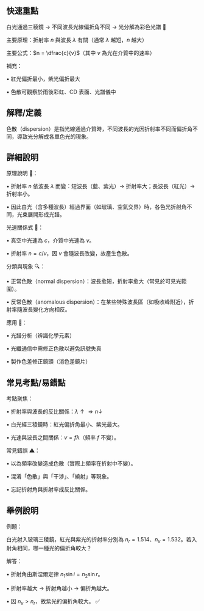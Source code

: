 ## 快速重點

白光通過三稜鏡 → 不同波長光線偏折角不同 → 光分解為彩色光譜 🌈

主要原理：折射率 $n$ 與波長 $\lambda$ 有關（通常 $\lambda$ 越短，$n$ 越大）

主要公式：$n = \dfrac{c}{v}$（其中 $v$ 為光在介質中的速率）

補充：

• 紅光偏折最小，紫光偏折最大

• 色散可觀察於雨後彩虹、CD 表面、光譜儀中


## 解釋/定義

色散（dispersion）是指光線通過介質時，不同波長的光因折射率不同而偏折角不同，導致光分解成各單色光的現象。


## 詳細說明

原理說明 🔬：

• 折射率 $n$ 依波長 $\lambda$ 而變：短波長（藍、紫光）→ 折射率大；長波長（紅光）→ 折射率小。

• 因此白光（含多種波長）經過界面（如玻璃、空氣交界）時，各色光折射角不同，光束展開形成光譜。

光速關係式 🌊：

• 真空中光速為 $c$，介質中光速為 $v$。

• 折射率 $n = c/v$，因 $v$ 會隨波長改變，故產生色散。

分類與現象 🔍：

• 正常色散（normal dispersion）：波長愈短，折射率愈大（常見於可見光範圍）。

• 反常色散（anomalous dispersion）：在某些特殊波長區（如吸收峰附近），折射率隨波長變化方向相反。

應用 🔋：

• 光譜分析（辨識化學元素）

• 光纖通信中需修正色散以避免訊號失真

• 製作色差修正鏡頭（消色差鏡片）


## 常見考點/易錯點

考點聚焦：

• 折射率與波長的反比關係：$\lambda ↑ \Rightarrow n ↓$

• 白光經三稜鏡時：紅光偏折角最小、紫光最大。

• 光速與波長之間關係：$v = f\lambda$（頻率 $f$ 不變）。

常見錯誤 ⚠️：

• 以為頻率改變造成色散（實際上頻率在折射中不變）。

• 混淆「色散」與「干涉」、「繞射」等現象。

• 忘記折射角與折射率成反比關係。


## 舉例說明

例題：

白光射入玻璃三稜鏡，紅光與紫光的折射率分別為 $n_r = 1.514$、$n_v = 1.532$。若入射角相同，哪一種光的偏折角較大？

解答：

• 折射角由斯涅爾定律 $n_1 \sin i = n_2 \sin r$。

• 折射率越大 → 折射角越小 → 偏折角越大。

• 因 $n_v > n_r$，故紫光的偏折角較大。 ✅
